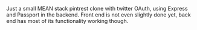 Just a small MEAN stack pintrest clone with twitter OAuth, using Express and Passport in the backend. Front end is not even slightly done yet, back end has most of its functionality working though.
